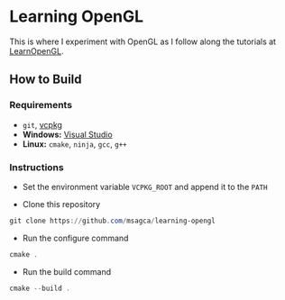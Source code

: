 # Learning OpenGL

This is where I experiment with OpenGL as I follow along the tutorials at [LearnOpenGL](https://learnopengl.com/).

## How to Build

### Requirements

- `git`, [vcpkg](https://github.com/microsoft/vcpkg)
- **Windows:** [Visual Studio](https://visualstudio.microsoft.com/vs/community/)
- **Linux:** `cmake`, `ninja`, `gcc`, `g++`

### Instructions

- Set the environment variable `VCPKG_ROOT` and append it to the `PATH`

- Clone this repository

```powershell
git clone https://github.com/msagca/learning-opengl
```

- Run the configure command

```powershell
cmake .
```

- Run the build command

```powershell
cmake --build .
```

